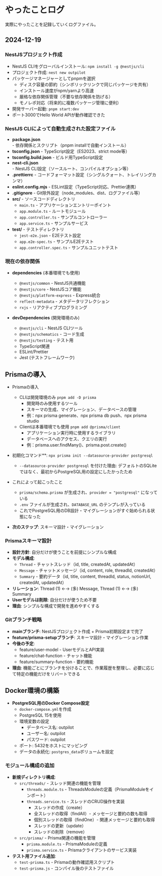 # やったことログ

実際にやったことを記録していくログファイル。

## 2024-12-19

### NestJSプロジェクト作成
- NestJS CLIをグローバルインストール: `npm install -g @nestjs/cli`
- プロジェクト作成: `nest new outpilot`
- パッケージマネージャーとしてpnpmを選択
  - ディスク容量の節約（シンボリックリンクで同じパッケージを共有）
  - インストール速度がnpm/yarnより高速
  - 厳格な依存関係管理（不要な依存関係を防げる）
  - モノレポ対応（将来的に複数パッケージ管理に便利）
- 開発サーバー起動: `pnpm start:dev`
- ポート3000でHello World APIが動作確認できた

### NestJS CLIによって自動生成された設定ファイル
- **package.json** - 依存関係とスクリプト（pnpm installで自動インストール）
- **tsconfig.json** - TypeScript設定（ES2023、strict mode等）
- **tsconfig.build.json** - ビルド用TypeScript設定
- **nest-cli.json** - NestJS CLI設定（ソースルート、コンパイルオプション等）
- **.prettierrc** - コードフォーマット設定（シングルクォート、トレイリングカンマ）
- **eslint.config.mjs** - ESLint設定（TypeScript対応、Prettier連携）
- **.gitignore** - Git除外設定（node_modules、dist、ログファイル等）
- **src/** - ソースコードディレクトリ
  - `main.ts` - アプリケーションエントリーポイント
  - `app.module.ts` - ルートモジュール
  - `app.controller.ts` - サンプルコントローラー
  - `app.service.ts` - サンプルサービス
- **test/** - テストディレクトリ
  - `jest-e2e.json` - E2Eテスト設定
  - `app.e2e-spec.ts` - サンプルE2Eテスト
  - `app.controller.spec.ts` - サンプルユニットテスト

### 現在の依存関係
- **dependencies** (本番環境でも使用)
  - `@nestjs/common` - NestJS共通機能
  - `@nestjs/core` - NestJSコア機能
  - `@nestjs/platform-express` - Express統合
  - `reflect-metadata` - メタデータリフレクション
  - `rxjs` - リアクティブプログラミング

- **devDependencies** (開発環境のみ)
  - `@nestjs/cli` - NestJS CLIツール
  - `@nestjs/schematics` - コード生成
  - `@nestjs/testing` - テスト用
  - TypeScript関連
  - ESLint/Prettier
  - Jest (テストフレームワーク)

## Prismaの導入
- Prismaの導入
  - CLIは開発環境のみ `pnpm add -D prisma`
    - 開発時のみ使用するツール
    - スキーマの生成、マイグレーション、データベースの管理
    - 例：npx prisma generate、npx prisma db push、npx prisma studio
  - Clientは本番環境でも使用 `pnpm add @prisma/client`
    - アプリケーション実行時に使用するライブラリ
    - データベースへのアクセス、クエリの実行
    - 例：prisma.user.findMany()、prisma.post.create()
- 初期化コマンド**: `npx prisma init --datasource-provider postgresql`
  - `--datasource-provider postgresql` を付けた理由: デフォルトのSQLiteではなく、最初からPostgreSQL用の設定にしたかったため
- これによって起こったこと
  - `prisma/schema.prisma` が生成され、`provider = "postgresql"` になっている
  - `.env` ファイルが生成され、`DATABASE_URL` のテンプレが入っている
  - これでPostgreSQL用のDB設計・マイグレーションがすぐ始められる状態になった

- **次のステップ**: スキーマ設計・マイグレーション

### Prismaスキーマ設計
- **設計方針**: 自分だけが使うことを前提にシンプルな構成
- **モデル構成**:
  - `Thread` - チャットスレッド（id, title, createdAt, updatedAt）
  - `Message` - チャットメッセージ（id, content, role, threadId, createdAt）
  - `Summary` - 要約データ（id, title, content, threadId, status, notionUrl, createdAt, updatedAt）
- **リレーション**: Thread (1) ←→ (多) Message, Thread (1) ←→ (多) Summary
- **Userモデルは削除**: 自分だけが使うため不要
- **理由**: シンプルな構成で開発を進めやすくする

### Gitブランチ戦略
- **mainブランチ**: NestJSプロジェクト作成 + Prisma初期設定まで完了
- **feature/prisma-setupブランチ**: スキーマ設計・マイグレーション作業
- **今後の予定**:
  - feature/user-model - UserモデルとAPI実装
  - feature/chat-function - チャット機能
  - feature/summary-function - 要約機能
- **理由**: 機能ごとにブランチを分けることで、作業履歴を整理し、必要に応じて特定の機能だけをリバートできる

## Docker環境の構築
- **PostgreSQL用のDocker Compose設定**
  - `docker-compose.yml`を作成
  - PostgreSQL 15を使用
  - 環境変数の設定
    - データベース名: outpilot
    - ユーザー名: outpilot
    - パスワード: outpilot
  - ポート: 5432をホストにマッピング
  - データの永続化: `postgres_data`ボリュームを設定

### モジュール構成の追加
- **新規ディレクトリ構成**:
  - `src/threads/` - スレッド関連の機能を管理
    - `threads.module.ts` - ThreadsModuleの定義（PrismaModuleをインポート）
    - `threads.service.ts` - スレッドのCRUD操作を実装
      - スレッドの作成（create）
      - 全スレッドの取得（findAll）- メッセージと要約の数も取得
      - 個別スレッドの取得（findOne）- 関連メッセージと要約も取得
      - スレッドの更新（update）
      - スレッドの削除（remove）
  - `src/prisma/` - Prisma関連の機能を管理
    - `prisma.module.ts` - PrismaModuleの定義
    - `prisma.service.ts` - Prismaクライアントのサービス実装
- **テスト用ファイル追加**:
  - `test-prisma.ts` - Prismaの動作確認用スクリプト
  - `test-prisma.js` - コンパイル後のテストファイル

